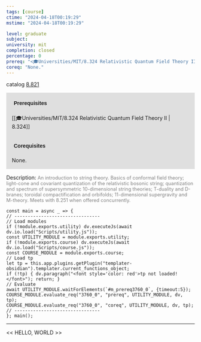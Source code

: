 ```yaml
---
tags: [course]
ctime: "2024-04-18T00:19:29"
mstime: "2024-04-18T00:19:29"

level: graduate
subject: 
university: mit
completion: closed
percentage: 0
prereq: "<🎓Universities/MIT/8.324 Relativistic Quantum Field Theory II>"
coreq: "None."
---
```


catalog [8.821](http://student.mit.edu/catalog/m8b.html#8.821)

<span style="display: block; padding: 15px; background-color: rgb(100, 100, 100, 0.2);"><font id="m_prereq3760_0" style="display: block; font-family: Arial, sans-serif; font-weight: bold; padding: 5px">Prerequisites</font><br><span id="prereq3760_0">[[🎓Universities/MIT/8.324 Relativistic Quantum Field Theory II | 8.324]]</span></span>
<span style="display: block; padding: 15px; background-color: rgb(100, 100, 100, 0.2);"><font id="m_coreq3760_0" style="display: block; font-family: Arial, sans-serif; font-weight: bold; padding: 5px">Corequisites</font><br><span id="coreq3760_0">None.</span></span>

<font style="">Description:</font>
<font style="color: grey; font-size: 0.8rem;">An introduction to string theory. Basics of conformal field theory; light-cone and covariant quantization of the relativistic bosonic string; quantization and spectrum of supersymmetric 10-dimensional string theories; T-duality and D-branes; toroidal compactification and orbifolds; 11-dimensional supergravity and M-theory.  Meets with 8.251 when offered concurrently.</font>

```dataviewjs
const main = async _ => {
// --------------------------------
// Load modules
if (!module.exports.utility) dv.executeJs(await dv.io.load("Scripts/utility.js"));
const UTILITY_MODULE = module.exports.utility;
if (!module.exports.course) dv.executeJs(await dv.io.load("Scripts/course.js"));
const COURSE_MODULE = module.exports.course;
// Load tp
let tp = this.app.plugins.getPlugin("templater-obsidian").templater.current_functions_object;
if (!tp) { dv.paragraph("<font style='color: red'>tp not loaded!</font>"); return; }
// Evaluate
await UTILITY_MODULE.waitForElements(`#m_prereq3760_0`, {timeout:5});
COURSE_MODULE.evaluate_req("3760_0", "prereq", UTILITY_MODULE, dv, tp);
COURSE_MODULE.evaluate_req("3760_0", "coreq", UTILITY_MODULE, dv, tp);
// --------------------------------
}; main();
```

---

<< HELLO, WORLD >>
